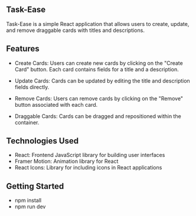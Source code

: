 ## Task-Ease
Task-Ease is a simple React application that allows users to create, update, and remove draggable cards with titles and descriptions.

## Features
* Create Cards: Users can create new cards by clicking on the "Create Card" button. Each card contains fields for a title and a description.

* Update Cards: Cards can be updated by editing the title and description fields directly.
* Remove Cards: Users can remove cards by clicking on the "Remove" button associated with each card.
* Draggable Cards: Cards can be dragged and repositioned within the container.
## Technologies Used
* React: Frontend JavaScript library for building user interfaces
* Framer Motion: Animation library for React
* React Icons: Library for including icons in React applications

## Getting Started 
* npm install
* npm run dev